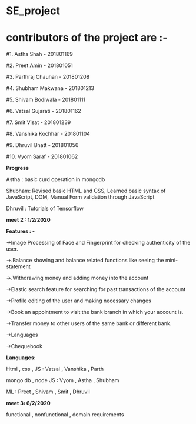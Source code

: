 # SE_project

# contributors of the project are :- 

#1. Astha Shah - 201801169

#2. Preet Amin - 201801051

#3. Parthraj Chauhan - 201801208

#4. Shubham Makwana - 201801213

#5. Shivam Bodiwala - 201801111

#6. Vatsal Gujarati - 201801162

#7. Smit Visat - 201801239

#8. Vanshika Kochhar - 201801104

#9. Dhruvil Bhatt - 201801056

#10. Vyom Saraf - 201801062


**Progress** 

 Astha : basic curd operation in mongodb
 
 Shubham: Revised basic HTML and CSS, Learned basic syntax of JavaScript, DOM, Manual Form validation through JavaScript
 
 Dhruvil : Tutorials of Tensorflow

**meet 2 : 1/2/2020**

**Features : -**

->Image Processing of Face and Fingerprint for checking authenticity of the user.

->.Balance showing and balance related functions like seeing the mini-statement

->.Withdrawing money and adding money into the account

->Elastic search feature for searching for past transactions of the account

->Profile editing of the user and making necessary changes

->Book an appointment to visit the bank branch in which your account is.

->Transfer money to other users of the same bank or different bank.

->Languages

->Chequebook 

**Languages:**

Html , css , JS : Vatsal , Vanshika , Parth 

mongo db , node JS : Vyom  , Astha , Shubham

ML : Preet , Shivam , Smit , Dhruvil

**meet 3: 6/2/2020**

functional , nonfunctional , domain requirements
